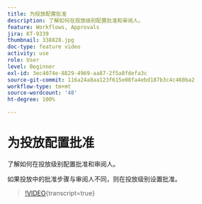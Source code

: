 ```yaml
---
title: 为投放配置批准
description: 了解如何在投放级别配置批准和审阅人。
feature: Workflows, Approvals
jira: KT-9339
thumbnail: 338828.jpg
doc-type: feature video
activity: use
role: User
level: Beginner
exl-id: 3ec4074e-8829-4969-aa87-2f5a8fdefa3c
source-git-commit: 116a24a8aa123f615e08fa4ebd187b3c4c460ba2
workflow-type: tm+mt
source-wordcount: '48'
ht-degree: 100%

---
```


# 为投放配置批准

了解如何在投放级别配置批准和审阅人。 

如果投放中的批准步骤与审阅人不同，则在投放级别设置批准。

>[!VIDEO](https://video.tv.adobe.com/v/338828?quality=12&learn=on){transcript=true}
